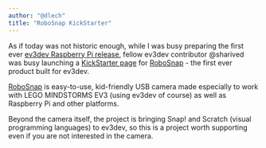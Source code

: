 ```yaml
---
author: "@dlech"
title: "RoboSnap KickStarter"
---
```


As if today was not historic enough, while I was busy preparing the first ever
[ev3dev Raspberry Pi release], fellow ev3dev contributor @sharived was busy
launching a [KickStarter page] for [RoboSnap] - the first ever product built
for ev3dev.

[RoboSnap] is easy-to-use, kid-friendly USB camera made especially to work with
LEGO MINDSTORMS EV3 (using ev3dev of course) as well as Raspberry Pi and other
platforms.

Beyond the camera itself, the project is bringing Snap! and Scratch (visual
programming languages) to ev3dev, so this is a project worth supporting even
if you are not interested in the camera.

[ev3dev Raspberry Pi release]: http://www.ev3dev.org/news/2015/05/13/raspberry-pi-image-release/
[KickStarter page]: https://www.kickstarter.com/projects/robosnap/robosnap-vision-for-your-robot
[RoboSnap]: http://www.robosnap.net/